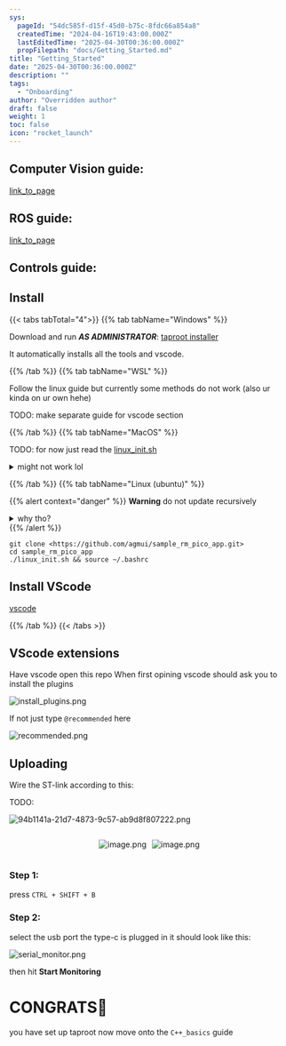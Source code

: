 ```yaml
---
sys:
  pageId: "54dc585f-d15f-45d0-b75c-8fdc66a854a8"
  createdTime: "2024-04-16T19:43:00.000Z"
  lastEditedTime: "2025-04-30T00:36:00.000Z"
  propFilepath: "docs/Getting_Started.md"
title: "Getting_Started"
date: "2025-04-30T00:36:00.000Z"
description: ""
tags:
  - "Onboarding"
author: "Overridden author"
draft: false
weight: 1
toc: false
icon: "rocket_launch"
---
```


## Computer Vision guide:

[link_to_page](86d45bc0-388b-4d26-8848-44f255f73d0e)

## ROS guide:

[link_to_page](3c76c1de-ec8f-46d6-8b0a-294005edc2d5)

## Controls guide:

## Install

{{< tabs tabTotal="4">}}
{{% tab tabName="Windows" %}}

Download and run _**AS ADMINISTRATOR**_: [taproot installer](https://github.com/Thornbots/TeachingFreshies/releases/tag/1.0)

It automatically installs all the tools and vscode.

{{% /tab %}}
{{% tab tabName="WSL" %}}

Follow the linux guide but currently some methods do not work (also ur kinda on ur own hehe)

TODO: make separate guide for vscode section

{{% /tab %}}
{{% tab tabName="MacOS" %}}

TODO: for now just read the [linux_init.sh](https://github.com/agmui/sample_rm_pico_app/blob/main/linux_init.sh)

<details>
<summary>might not work lol</summary>

`brew install libusb pkg-config`

Next install: [vscode](https://code.visualstudio.com/Download)

</details>

{{% /tab %}}
{{% tab tabName="Linux (ubuntu)" %}}

{{% alert context="danger" %}}
**Warning** do not update recursively
<details>
<summary>why tho?</summary>
There are some submodules that may go on for a while (like tinyusb) and I highly
recommend you don't need to get them.
If you want to see what submodules I update just look in `linux_init.sh`
</details>
{{% /alert %}}

```shell
git clone <https://github.com/agmui/sample_rm_pico_app.git>
cd sample_rm_pico_app
./linux_init.sh && source ~/.bashrc
```

## Install VScode

[vscode](https://code.visualstudio.com/Download)

{{% /tab %}}
{{< /tabs >}}

## VScode extensions

Have vscode open this repo
When first opining vscode should ask you to install the plugins

![install_plugins.png](https://prod-files-secure.s3.us-west-2.amazonaws.com/d518164a-d88e-44d1-a4ee-3adb3bd8bce0/89bd30f0-1825-4e77-867b-0a41ce370880/install_plugins.png?X-Amz-Algorithm=AWS4-HMAC-SHA256&X-Amz-Content-Sha256=UNSIGNED-PAYLOAD&X-Amz-Credential=ASIAZI2LB46643VEIU3O%2F20250505%2Fus-west-2%2Fs3%2Faws4_request&X-Amz-Date=20250505T210727Z&X-Amz-Expires=3600&X-Amz-Security-Token=IQoJb3JpZ2luX2VjEI3%2F%2F%2F%2F%2F%2F%2F%2F%2F%2FwEaCXVzLXdlc3QtMiJHMEUCIQCpQ5s7xQvOA%2BNSM8C8rrdqVZZmZSs4GjMYKtRqSfMhjgIgDbf80%2FCI5bxwXsywCW%2FlCIR4nUJaVCUsPXCLz6RsMtQq%2FwMINhAAGgw2Mzc0MjMxODM4MDUiDI8wwp72uugucZ5pIyrcA4SWMFfs%2FU%2B8VPFJI9EaO0WhJ0ApljeoMC8KiAWo9fM8zzDYGQhxD1hHOEbFa3iPuZY1TXFyhYQgyB0o12NrEqsf%2BnTrvMmpTHELI%2Bq8QKK1wLbfqKmi1jcgk1bZjzT6iezKUbab32o%2BJFIjoEqvwJYQCyj7dCQhin46bCnJKmUIMvk1AgOnwC5jKSueeTkdzDXQZb0x8FwCA9Ys9VL1YzW%2BlBMgCk1AJiql4SW9cQD4S227JI%2FXmoJ7WDQah2b3l6xOZdindSrkW7S%2BjUjGmKQ22cLpqMWMInmzj3f4q0ZcgPg6WhjAbbhr5akqRS%2F0pPx4nANxtb1rloQ33FjGXcy5fW0g0bKDkjoRZErDrmn18VxNbA%2BRsLwVlTzhG6YieHm6QRIlZwbGNo5eKgcjUu0NmACu2ueGp6ZDA92qESLU8CxxmsfarISsu%2BsYRnyuEeCxoEqscGv3fGEzPzfG%2BSoLXxRhJkq51tO6VUHPf2ktqHCDf2KOG3RGLzXNoUxJLYdKVmfkqsolyuLgiOmN%2B2VfJbsigpeKqdHLQ%2B7YuyKT63RVz5M5VwV0952qApEnpMYmssdJcohIQ4wlZPt0%2BP0gprdiIO8i28ropQBM9sg%2BmSTFqK0WqtNo0IozMOnM5MAGOqUBN4Q2SZ41vYlZMRlJVYqXqEguTAAyxOKhLM%2F5Zhp1dpmcHfumHlcHL5zfurii8Y3rer0F8SYetf7bt14AIi38F8aBzYmWJBgg1rFkFXQlwG%2FNSuDZvqgRgJ4I90gev6vdno6ri4gwY8JfqJ5reR%2FHyMJcwrrJ8Gw2Rx%2F2pE%2FmvomPRhbqg%2Fngy30JP9qyDbDLk1oROgRSLGJ%2Fb2BfpR%2FujIdvkrku&X-Amz-Signature=a252bca2c733f603e1f4b0d8a8bd886c32448426f7af8a8014af4d8b8df5ba61&X-Amz-SignedHeaders=host&x-id=GetObject)

If not just type `@recommended` here  

![recommended.png](https://prod-files-secure.s3.us-west-2.amazonaws.com/d518164a-d88e-44d1-a4ee-3adb3bd8bce0/61e661e9-5d85-4dfc-be0d-8d2097a5e793/recommended.png?X-Amz-Algorithm=AWS4-HMAC-SHA256&X-Amz-Content-Sha256=UNSIGNED-PAYLOAD&X-Amz-Credential=ASIAZI2LB46643VEIU3O%2F20250505%2Fus-west-2%2Fs3%2Faws4_request&X-Amz-Date=20250505T210727Z&X-Amz-Expires=3600&X-Amz-Security-Token=IQoJb3JpZ2luX2VjEI3%2F%2F%2F%2F%2F%2F%2F%2F%2F%2FwEaCXVzLXdlc3QtMiJHMEUCIQCpQ5s7xQvOA%2BNSM8C8rrdqVZZmZSs4GjMYKtRqSfMhjgIgDbf80%2FCI5bxwXsywCW%2FlCIR4nUJaVCUsPXCLz6RsMtQq%2FwMINhAAGgw2Mzc0MjMxODM4MDUiDI8wwp72uugucZ5pIyrcA4SWMFfs%2FU%2B8VPFJI9EaO0WhJ0ApljeoMC8KiAWo9fM8zzDYGQhxD1hHOEbFa3iPuZY1TXFyhYQgyB0o12NrEqsf%2BnTrvMmpTHELI%2Bq8QKK1wLbfqKmi1jcgk1bZjzT6iezKUbab32o%2BJFIjoEqvwJYQCyj7dCQhin46bCnJKmUIMvk1AgOnwC5jKSueeTkdzDXQZb0x8FwCA9Ys9VL1YzW%2BlBMgCk1AJiql4SW9cQD4S227JI%2FXmoJ7WDQah2b3l6xOZdindSrkW7S%2BjUjGmKQ22cLpqMWMInmzj3f4q0ZcgPg6WhjAbbhr5akqRS%2F0pPx4nANxtb1rloQ33FjGXcy5fW0g0bKDkjoRZErDrmn18VxNbA%2BRsLwVlTzhG6YieHm6QRIlZwbGNo5eKgcjUu0NmACu2ueGp6ZDA92qESLU8CxxmsfarISsu%2BsYRnyuEeCxoEqscGv3fGEzPzfG%2BSoLXxRhJkq51tO6VUHPf2ktqHCDf2KOG3RGLzXNoUxJLYdKVmfkqsolyuLgiOmN%2B2VfJbsigpeKqdHLQ%2B7YuyKT63RVz5M5VwV0952qApEnpMYmssdJcohIQ4wlZPt0%2BP0gprdiIO8i28ropQBM9sg%2BmSTFqK0WqtNo0IozMOnM5MAGOqUBN4Q2SZ41vYlZMRlJVYqXqEguTAAyxOKhLM%2F5Zhp1dpmcHfumHlcHL5zfurii8Y3rer0F8SYetf7bt14AIi38F8aBzYmWJBgg1rFkFXQlwG%2FNSuDZvqgRgJ4I90gev6vdno6ri4gwY8JfqJ5reR%2FHyMJcwrrJ8Gw2Rx%2F2pE%2FmvomPRhbqg%2Fngy30JP9qyDbDLk1oROgRSLGJ%2Fb2BfpR%2FujIdvkrku&X-Amz-Signature=53859072b78010e7ebd9a7be4d69b94703788e03c425fc16cd09ef823defce31&X-Amz-SignedHeaders=host&x-id=GetObject)

## Uploading

Wire the ST-link according to this:

TODO:

![94b1141a-21d7-4873-9c57-ab9d8f807222.png](https://prod-files-secure.s3.us-west-2.amazonaws.com/d518164a-d88e-44d1-a4ee-3adb3bd8bce0/e5fad17d-ab82-4300-9f4c-505ab4b1202c/94b1141a-21d7-4873-9c57-ab9d8f807222.png?X-Amz-Algorithm=AWS4-HMAC-SHA256&X-Amz-Content-Sha256=UNSIGNED-PAYLOAD&X-Amz-Credential=ASIAZI2LB46643VEIU3O%2F20250505%2Fus-west-2%2Fs3%2Faws4_request&X-Amz-Date=20250505T210727Z&X-Amz-Expires=3600&X-Amz-Security-Token=IQoJb3JpZ2luX2VjEI3%2F%2F%2F%2F%2F%2F%2F%2F%2F%2FwEaCXVzLXdlc3QtMiJHMEUCIQCpQ5s7xQvOA%2BNSM8C8rrdqVZZmZSs4GjMYKtRqSfMhjgIgDbf80%2FCI5bxwXsywCW%2FlCIR4nUJaVCUsPXCLz6RsMtQq%2FwMINhAAGgw2Mzc0MjMxODM4MDUiDI8wwp72uugucZ5pIyrcA4SWMFfs%2FU%2B8VPFJI9EaO0WhJ0ApljeoMC8KiAWo9fM8zzDYGQhxD1hHOEbFa3iPuZY1TXFyhYQgyB0o12NrEqsf%2BnTrvMmpTHELI%2Bq8QKK1wLbfqKmi1jcgk1bZjzT6iezKUbab32o%2BJFIjoEqvwJYQCyj7dCQhin46bCnJKmUIMvk1AgOnwC5jKSueeTkdzDXQZb0x8FwCA9Ys9VL1YzW%2BlBMgCk1AJiql4SW9cQD4S227JI%2FXmoJ7WDQah2b3l6xOZdindSrkW7S%2BjUjGmKQ22cLpqMWMInmzj3f4q0ZcgPg6WhjAbbhr5akqRS%2F0pPx4nANxtb1rloQ33FjGXcy5fW0g0bKDkjoRZErDrmn18VxNbA%2BRsLwVlTzhG6YieHm6QRIlZwbGNo5eKgcjUu0NmACu2ueGp6ZDA92qESLU8CxxmsfarISsu%2BsYRnyuEeCxoEqscGv3fGEzPzfG%2BSoLXxRhJkq51tO6VUHPf2ktqHCDf2KOG3RGLzXNoUxJLYdKVmfkqsolyuLgiOmN%2B2VfJbsigpeKqdHLQ%2B7YuyKT63RVz5M5VwV0952qApEnpMYmssdJcohIQ4wlZPt0%2BP0gprdiIO8i28ropQBM9sg%2BmSTFqK0WqtNo0IozMOnM5MAGOqUBN4Q2SZ41vYlZMRlJVYqXqEguTAAyxOKhLM%2F5Zhp1dpmcHfumHlcHL5zfurii8Y3rer0F8SYetf7bt14AIi38F8aBzYmWJBgg1rFkFXQlwG%2FNSuDZvqgRgJ4I90gev6vdno6ri4gwY8JfqJ5reR%2FHyMJcwrrJ8Gw2Rx%2F2pE%2FmvomPRhbqg%2Fngy30JP9qyDbDLk1oROgRSLGJ%2Fb2BfpR%2FujIdvkrku&X-Amz-Signature=b7179e97c23a9d2f27a44a17dc6c6f10ce6c72701b4549fff419ea36d0423c19&X-Amz-SignedHeaders=host&x-id=GetObject)

<div style="display: flex;flex-direction: row; column-gap:10px; max-width: 630px;justify-content: center;">
<div>

![image.png](https://prod-files-secure.s3.us-west-2.amazonaws.com/d518164a-d88e-44d1-a4ee-3adb3bd8bce0/210ecb78-1116-4d7b-b9b7-2292f66fa2c2/image.png?X-Amz-Algorithm=AWS4-HMAC-SHA256&X-Amz-Content-Sha256=UNSIGNED-PAYLOAD&X-Amz-Credential=ASIAZI2LB4664U5VVB3W%2F20250505%2Fus-west-2%2Fs3%2Faws4_request&X-Amz-Date=20250505T210733Z&X-Amz-Expires=3600&X-Amz-Security-Token=IQoJb3JpZ2luX2VjEI3%2F%2F%2F%2F%2F%2F%2F%2F%2F%2FwEaCXVzLXdlc3QtMiJIMEYCIQDNa4XVBqrN18Dc8iBxruzH42iR76yVr3l9UfvUdf77kgIhAIZe3R8AXEQyjxnB2M%2BiGY5KMH18yEVn8FEXXG%2B5lXNxKv8DCDYQABoMNjM3NDIzMTgzODA1IgwyWNbQYdr1raHhgIcq3ANnwbu9MZ9YMhWtxkYxvWTBdvtmb7WEngD32dnoWCQBhgp9VkKmeNm%2Fe8N73yNAtuhymIoBjan7Vhqyjffwc%2FSEXUij6l5rpwpiE33grzbEqX9%2FkGsE1fyQCCHbjFz83dwcdCGgD%2BASBhvmJwmfV3RratVtJUv2HpvW7uwMj%2B0pWCjE537YbvUpBQwzSlfKSjb5mIeToc613%2BXb953jgmqL11juPW3bDzfsggOvWL0i%2FM8yg2ovjABmxRriMMW%2Ba%2FyD1Y6fqsNOMy9NxdLJPxbzoHocx46RA22dl%2B%2Fxwi%2BU%2FSEjacFhkqtGCkZGIgdoIT8nL9pRb0cZZT%2FBXiBd9cYeji7XoRW4UOdxsn%2BdjFrBBSy9hxr5mj5M07PthPTCApXlUFut%2B5zROSzCVdc%2BX5lqU3oxtO%2BHqIFUUElBHLMvwydoBBtKw4W7s8HUWOLDDlP1h9Sr%2B7Tec3sBIl2rds%2F6rtwrOXEX2FSLLplYVlWKF3Q8XtrWQV8jrz6hB%2Fys3BQmgyR2UTqyGop2htgZAcodS6zkvMxJ1D8seKtn2O1UwktXkDj2VkqbdyUMJUrDgVlvcUcX3kAKetN4ucpN83klzDrXb23YQ6tpNwaMMxWNw%2FsCNCniN0N0qWXb2TDnzOTABjqkAQfepliA3q%2FUHlKCxXhptcAbauwn5xnmeU%2BRelDOmVY%2BwqDuCDpOs0JaeoaTHSEkEZpF7J47VNunt8FgFZ55VDw200AJn%2BpCdJHM0y%2FzLFipfAZEbhltdCd3B1bh9htVTHpm32Mr68mu5uYEKhO2wQGrW6ilquLNYI49REWh6%2BKg6GZuqtf9%2Bn%2BE6HCXGi6ilrEH6gRBtc1VKAFvN0VRX1JIM0K6&X-Amz-Signature=0645425acfdc269de921f5b27ae8c5742756a197ed976705e5fa5b2440445c9a&X-Amz-SignedHeaders=host&x-id=GetObject)

</div>
<div>

![image.png](https://prod-files-secure.s3.us-west-2.amazonaws.com/d518164a-d88e-44d1-a4ee-3adb3bd8bce0/33a0fd0f-8ca6-4a86-8e09-26e95ded1fff/image.png?X-Amz-Algorithm=AWS4-HMAC-SHA256&X-Amz-Content-Sha256=UNSIGNED-PAYLOAD&X-Amz-Credential=ASIAZI2LB4667LXCZUKR%2F20250505%2Fus-west-2%2Fs3%2Faws4_request&X-Amz-Date=20250505T210734Z&X-Amz-Expires=3600&X-Amz-Security-Token=IQoJb3JpZ2luX2VjEI3%2F%2F%2F%2F%2F%2F%2F%2F%2F%2FwEaCXVzLXdlc3QtMiJHMEUCIGhjM9Y%2F%2BB5%2Fr59Tw6D%2BQm7l5JbEe5rOTfKRPvYhloHJAiEAiAX%2BblZB%2BPJkE%2BtHqDYRZ5sDRMUCSO2VNjOUlBtDA1Qq%2FwMINhAAGgw2Mzc0MjMxODM4MDUiDEIjy4oksAMx5O9i7SrcA8mRwH7MF7U4mzXVkfWoHDVzIm0gvnG6pyvPegOpEBmtt2JRfgnCaze48zertLeIX156gLqXrUKNTu3igEVFGSL0w9NWY1QVgSjv8koBw6avwx%2FrT8INgQ8ToCdGi%2Bdhb151N0g1hEtgE1L2Nai%2BH9GgBqNgcaEvWzp3sJGtF8Q7JL5o3QheeKujctkS1c8%2FFZjyH5u%2Fn2BSzEZqa%2FxRQWgCQlqz%2Fx%2B2j7p525uqTYH7x%2Fabb6hi21zuM5XSa7DVmIpcjTQYB04n5NMTyddFxBJqczknLVjXuGZ6arVrEshPZrFhOuCJP%2FvTpMDMbr4%2BITu6d5NNwnyHulCVh6YdZyP3hrIpn2nMUvWQlWve3RlONDYFHO0LYLbPf%2BDsuUUtJv61YJAgqH2XQzQnoWpYl2puq4uGnWbJlfSQt4bKbG0CBE3QIyA8oqdIQSTWT1NpX6%2BJUypGVHACu43n0rvGw2GIdMyZj2Fp5v6%2F23S%2BQ8oawejl1uUZQEHkweQZZMwINukxMuGhIZpGSM1gSvmx4zJFCHHOxwGnLwItJpeQ%2BwygR0IrOL2vxIhbMzEDWqoRv3SY2d5OF8GN9NduI4KljtyOT1rJnOtAwHQrP2p18dD3QN0mMlccP%2BEkdy9vMNXM5MAGOqUBP96vsPaTFX7gV7Mfrslb5CDd8EWcYkR1Fo2q%2BWAdE13fmuUTglomdj51u7bDx2qHUp2Ur4gSxs1u0rHUpQNeqv9xENMYy2BiICtHzV3VnGhPcY28Uvely1stzhdgeJGDpng97hPSq4o9S%2BLlmclf6Duk3xe0C3vGrGwJjii%2FBdnSZohJAf2XJFXJdeBvToUph9KDHcsjw2lGjkf0WzgCo0mTPlxD&X-Amz-Signature=60b3b65e0f2e79580f534eecf9dfa59e239ab8a507bbac96b9aa4dd2fc39630a&X-Amz-SignedHeaders=host&x-id=GetObject)

</div>
</div>

### Step 1:

press `CTRL + SHIFT + B`

### Step 2:

select the usb port the type-c is plugged in it should look like this:

![serial_monitor.png](https://prod-files-secure.s3.us-west-2.amazonaws.com/d518164a-d88e-44d1-a4ee-3adb3bd8bce0/f03f4774-05d4-4393-b6a0-d5efb6d315ab/serial_monitor.png?X-Amz-Algorithm=AWS4-HMAC-SHA256&X-Amz-Content-Sha256=UNSIGNED-PAYLOAD&X-Amz-Credential=ASIAZI2LB46643VEIU3O%2F20250505%2Fus-west-2%2Fs3%2Faws4_request&X-Amz-Date=20250505T210727Z&X-Amz-Expires=3600&X-Amz-Security-Token=IQoJb3JpZ2luX2VjEI3%2F%2F%2F%2F%2F%2F%2F%2F%2F%2FwEaCXVzLXdlc3QtMiJHMEUCIQCpQ5s7xQvOA%2BNSM8C8rrdqVZZmZSs4GjMYKtRqSfMhjgIgDbf80%2FCI5bxwXsywCW%2FlCIR4nUJaVCUsPXCLz6RsMtQq%2FwMINhAAGgw2Mzc0MjMxODM4MDUiDI8wwp72uugucZ5pIyrcA4SWMFfs%2FU%2B8VPFJI9EaO0WhJ0ApljeoMC8KiAWo9fM8zzDYGQhxD1hHOEbFa3iPuZY1TXFyhYQgyB0o12NrEqsf%2BnTrvMmpTHELI%2Bq8QKK1wLbfqKmi1jcgk1bZjzT6iezKUbab32o%2BJFIjoEqvwJYQCyj7dCQhin46bCnJKmUIMvk1AgOnwC5jKSueeTkdzDXQZb0x8FwCA9Ys9VL1YzW%2BlBMgCk1AJiql4SW9cQD4S227JI%2FXmoJ7WDQah2b3l6xOZdindSrkW7S%2BjUjGmKQ22cLpqMWMInmzj3f4q0ZcgPg6WhjAbbhr5akqRS%2F0pPx4nANxtb1rloQ33FjGXcy5fW0g0bKDkjoRZErDrmn18VxNbA%2BRsLwVlTzhG6YieHm6QRIlZwbGNo5eKgcjUu0NmACu2ueGp6ZDA92qESLU8CxxmsfarISsu%2BsYRnyuEeCxoEqscGv3fGEzPzfG%2BSoLXxRhJkq51tO6VUHPf2ktqHCDf2KOG3RGLzXNoUxJLYdKVmfkqsolyuLgiOmN%2B2VfJbsigpeKqdHLQ%2B7YuyKT63RVz5M5VwV0952qApEnpMYmssdJcohIQ4wlZPt0%2BP0gprdiIO8i28ropQBM9sg%2BmSTFqK0WqtNo0IozMOnM5MAGOqUBN4Q2SZ41vYlZMRlJVYqXqEguTAAyxOKhLM%2F5Zhp1dpmcHfumHlcHL5zfurii8Y3rer0F8SYetf7bt14AIi38F8aBzYmWJBgg1rFkFXQlwG%2FNSuDZvqgRgJ4I90gev6vdno6ri4gwY8JfqJ5reR%2FHyMJcwrrJ8Gw2Rx%2F2pE%2FmvomPRhbqg%2Fngy30JP9qyDbDLk1oROgRSLGJ%2Fb2BfpR%2FujIdvkrku&X-Amz-Signature=17b8861eddcc670d258fd713b0e9f1d3ba6cc9793408e79410a7a98b85b49770&X-Amz-SignedHeaders=host&x-id=GetObject)

then hit **Start Monitoring**

# CONGRATS🎉

you have set up taproot now move onto the `C++_basics` guide
